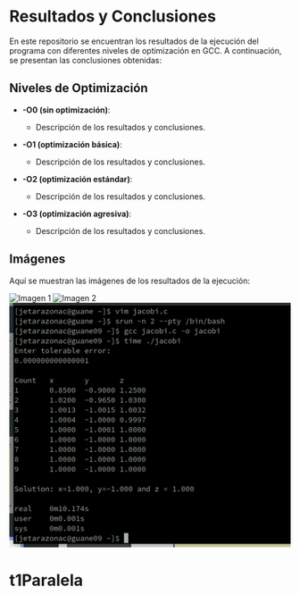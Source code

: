 # Resultados y Conclusiones

En este repositorio se encuentran los resultados de la ejecución del  programa con diferentes niveles de optimización en GCC. A continuación, se presentan las conclusiones obtenidas:

## Niveles de Optimización

- **-O0 (sin optimización)**:
  - Descripción de los resultados y conclusiones.

- **-O1 (optimización básica)**:
  - Descripción de los resultados y conclusiones.

- **-O2 (optimización estándar)**:
  - Descripción de los resultados y conclusiones.

- **-O3 (optimización agresiva)**:
  - Descripción de los resultados y conclusiones.

## Imágenes

Aquí se muestran las imágenes de los resultados de la ejecución:

![Imagen 1](/~/img/jac1.png)
![Imagen 2](~/img/jac1.png)
![Texto Alternativo](img/jac1.png)


# t1Paralela
